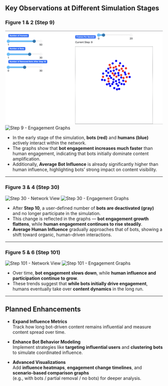 ## Key Observations at Different Simulation Stages

### Figure 1 & 2 (Step 9)
![Step 9 - Network View](./images/step9_1.png)
![Step 9 - Engagement Graphs](docs/images/step9_2.png)

- In the early stage of the simulation, **bots (red)** and **humans (blue)** actively interact within the network.
- The graphs show that **bot engagement increases much faster** than human engagement, indicating that bots initially dominate content amplification.
- Additionally, **Average Bot Influence** is already significantly higher than human influence, highlighting bots’ strong impact on content visibility.

---

### Figure 3 & 4 (Step 30)
![Step 30 - Network View](docs/images/step30_1.png)
![Step 30 - Engagement Graphs](docs/images/step30_2.png)

- After **Step 10**, a user-defined number of **bots are deactivated (gray)** and no longer participate in the simulation.
- This change is reflected in the graphs — **bot engagement growth flattens**, while **human engagement continues to rise steadily**.
- **Average Human Influence** gradually approaches that of bots, showing a shift toward organic, human-driven interactions.

---

### Figure 5 & 6 (Step 101)
![Step 101 - Network View](docs/images/step101_1.png)
![Step 101 - Engagement Graphs](docs/images/step101_2.png)

- Over time, **bot engagement slows down**, while **human influence and participation continue to grow**.
- These trends suggest that **while bots initially drive engagement**, humans eventually take over **content dynamics** in the long run.

---

## Planned Enhancements

- **Expand Influence Metrics**  
  Track how long bot-driven content remains influential and measure content spread over time.

- **Enhance Bot Behavior Modeling**  
  Implement strategies like **targeting influential users** and **clustering bots** to simulate coordinated influence.

- **Advanced Visualizations**  
  Add **influence heatmaps**, **engagement change timelines**, and **scenario-based comparison graphs**  
  (e.g., with bots / partial removal / no bots) for deeper analysis.
